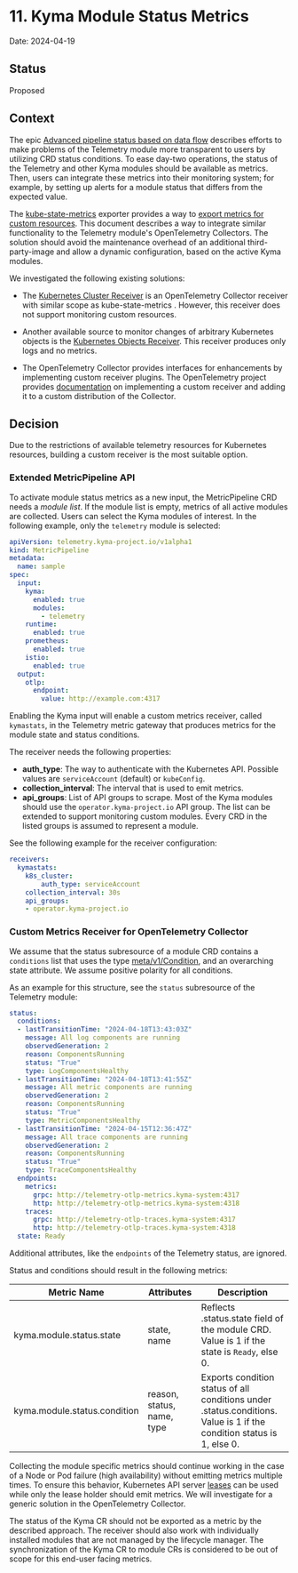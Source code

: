 # 11. Kyma Module Status Metrics

Date: 2024-04-19

## Status

Proposed

## Context

The epic [Advanced pipeline status based on data flow](https://github.com/kyma-project/telemetry-manager/issues/425) describes efforts to make problems of the Telemetry module more transparent to users by utilizing CRD status conditions.
To ease day-two operations, the status of the Telemetry and other Kyma modules should be available as metrics. Then, users can integrate these metrics into their monitoring system; for example, by setting up alerts for a module status that differs from the expected value.

The [kube-state-metrics](https://github.com/kubernetes/kube-state-metrics) exporter provides a way to [export metrics for custom resources](https://github.com/kubernetes/kube-state-metrics/blob/main/docs/metrics/extend/customresourcestate-metrics.md).
This document describes a way to integrate similar functionality to the Telemetry module's OpenTelemetry Collectors. The solution should avoid the maintenance overhead of an additional third-party-image and allow a dynamic configuration, based on the active Kyma modules.

We investigated the following existing solutions:

- The [Kubernetes Cluster Receiver](https://github.com/open-telemetry/opentelemetry-collector-contrib/tree/main/receiver/k8sclusterreceiver) is an OpenTelemetry Collector receiver with similar scope as kube-state-metrics . However, this receiver does not support monitoring custom resources.
- Another available source to monitor changes of arbitrary Kubernetes objects is the [Kubernetes Objects Receiver](https://github.com/open-telemetry/opentelemetry-collector-contrib/tree/main/receiver/k8sobjectsreceiver). This receiver produces only logs and no metrics.

- The OpenTelemetry Collector provides interfaces for enhancements by implementing custom receiver plugins. The OpenTelemetry project provides [documentation](https://opentelemetry.io/docs/collector/building/receiver/) on implementing a custom receiver and adding it to a custom distribution of the Collector.

## Decision

Due to the restrictions of available telemetry resources for Kubernetes resources, building a custom receiver is the most suitable option.

### Extended MetricPipeline API

To activate module status metrics as a new input, the MetricPipeline CRD needs a _module list_. If the module list is empty, metrics of all active modules are collected. Users can select the Kyma modules of interest. In the following example, only the `telemetry` module is selected:

```yaml
apiVersion: telemetry.kyma-project.io/v1alpha1
kind: MetricPipeline
metadata:
  name: sample
spec:
  input:
    kyma:
      enabled: true
      modules:
        - telemetry
    runtime:
      enabled: true
    prometheus:
      enabled: true
    istio:
      enabled: true
  output:
    otlp:
      endpoint:
        value: http://example.com:4317
```

Enabling the Kyma input will enable a custom metrics receiver, called `kymastats`, in the Telemetry metric gateway that produces metrics for the module state and status conditions.

The receiver needs the following properties:

- **auth_type**: The way to authenticate with the Kubernetes API. Possible values are `serviceAccount` (default) or `kubeConfig`.
- **collection_interval**: The interval that is used to emit metrics.
- **api_groups**: List of API groups to scrape. Most of the Kyma modules should use the `operator.kyma-project.io` API group. The list can be extended to support monitoring custom modules. Every CRD in the listed groups is assumed to represent a module.

See the following example for the receiver configuration:

```yaml
receivers:
  kymastats:
    k8s_cluster:
        auth_type: serviceAccount
    collection_interval: 30s
    api_groups:
    - operator.kyma-project.io
```

### Custom Metrics Receiver for OpenTelemetry Collector

We assume that the status subresource of a module CRD contains a `conditions` list that uses the type [meta/v1/Condition](https://pkg.go.dev/k8s.io/apimachinery@v0.30.0/pkg/apis/meta/v1#Condition), and an overarching state attribute. We assume positive polarity for all conditions.

As an example for this structure, see the `status` subresource of the Telemetry module:

```yaml
status:
  conditions:
  - lastTransitionTime: "2024-04-18T13:43:03Z"
    message: All log components are running
    observedGeneration: 2
    reason: ComponentsRunning
    status: "True"
    type: LogComponentsHealthy
  - lastTransitionTime: "2024-04-18T13:41:55Z"
    message: All metric components are running
    observedGeneration: 2
    reason: ComponentsRunning
    status: "True"
    type: MetricComponentsHealthy
  - lastTransitionTime: "2024-04-15T12:36:47Z"
    message: All trace components are running
    observedGeneration: 2
    reason: ComponentsRunning
    status: "True"
    type: TraceComponentsHealthy
  endpoints:
    metrics:
      grpc: http://telemetry-otlp-metrics.kyma-system:4317
      http: http://telemetry-otlp-metrics.kyma-system:4318
    traces:
      grpc: http://telemetry-otlp-traces.kyma-system:4317
      http: http://telemetry-otlp-traces.kyma-system:4318
  state: Ready
```

Additional attributes, like the `endpoints` of the Telemetry status, are ignored.

Status and conditions should result in the following metrics:

| Metric Name                  | Attributes                 | Description                                                                                                           |
|------------------------------|----------------------------|-----------------------------------------------------------------------------------------------------------------------|
| kyma.module.status.state     | state, name                | Reflects .status.state field of the module CRD. Value is 1 if the state is `Ready`, else 0.                           |
| kyma.module.status.condition | reason, status, name, type | Exports condition status of all conditions under .status.conditions. Value is 1 if the condition status is 1, else 0. |

Collecting the module specific metrics should continue working in the case of a Node or Pod failure (high availability) without emitting metrics multiple times. To ensure this behavior, Kubernetes API server [leases](https://kubernetes.io/docs/concepts/architecture/leases/) can be used while only the lease holder should emit metrics. We will investigate for a generic solution in the OpenTelemetry Collector.

The status of the Kyma CR should not be exported as a metric by the described approach. The receiver should also work with individually installed modules that are not managed by the lifecycle manager. The synchronization of the Kyma CR to module CRs is considered to be out of scope for this end-user facing metrics.
